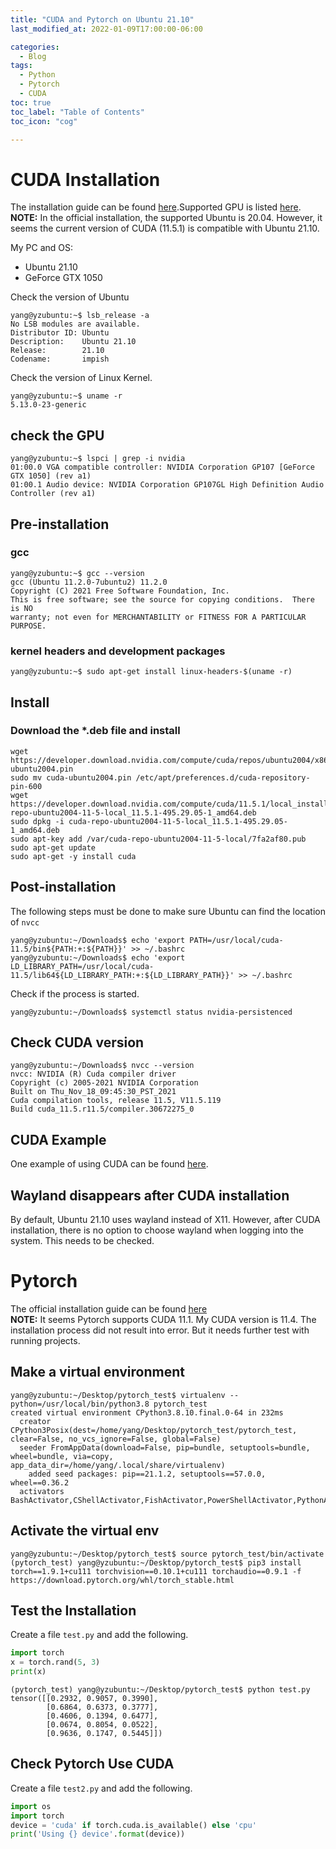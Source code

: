 ```yaml
---
title: "CUDA and Pytorch on Ubuntu 21.10"
last_modified_at: 2022-01-09T17:00:00-06:00

categories:
  - Blog
tags:
  - Python
  - Pytorch
  - CUDA
toc: true
toc_label: "Table of Contents"
toc_icon: "cog"

---
```


# CUDA Installation
The installation guide can be found [here](https://docs.nvidia.com/cuda/cuda-installation-guide-linux/).Supported GPU is listed [here](https://developer.nvidia.com/cuda-gpus#compute).<br>
**NOTE:** In the official installation, the supported Ubuntu is 20.04. However, it seems the current version of CUDA (11.5.1) is compatible with Ubuntu 21.10. 

My PC and OS:
* Ubuntu 21.10
* GeForce GTX 1050

Check the version of Ubuntu
```console
yang@yzubuntu:~$ lsb_release -a
No LSB modules are available.
Distributor ID: Ubuntu
Description:    Ubuntu 21.10
Release:        21.10
Codename:       impish
```

Check the version of Linux Kernel.
```
yang@yzubuntu:~$ uname -r
5.13.0-23-generic
```

## check the GPU

```console
yang@yzubuntu:~$ lspci | grep -i nvidia
01:00.0 VGA compatible controller: NVIDIA Corporation GP107 [GeForce GTX 1050] (rev a1)
01:00.1 Audio device: NVIDIA Corporation GP107GL High Definition Audio Controller (rev a1)
```

## Pre-installation 
### gcc
```console
yang@yzubuntu:~$ gcc --version
gcc (Ubuntu 11.2.0-7ubuntu2) 11.2.0
Copyright (C) 2021 Free Software Foundation, Inc.
This is free software; see the source for copying conditions.  There is NO
warranty; not even for MERCHANTABILITY or FITNESS FOR A PARTICULAR PURPOSE.
```
### kernel headers and development packages
```console
yang@yzubuntu:~$ sudo apt-get install linux-headers-$(uname -r)
```

## Install
### Download the *.deb file and install
```
wget https://developer.download.nvidia.com/compute/cuda/repos/ubuntu2004/x86_64/cuda-ubuntu2004.pin
sudo mv cuda-ubuntu2004.pin /etc/apt/preferences.d/cuda-repository-pin-600
wget https://developer.download.nvidia.com/compute/cuda/11.5.1/local_installers/cuda-repo-ubuntu2004-11-5-local_11.5.1-495.29.05-1_amd64.deb
sudo dpkg -i cuda-repo-ubuntu2004-11-5-local_11.5.1-495.29.05-1_amd64.deb
sudo apt-key add /var/cuda-repo-ubuntu2004-11-5-local/7fa2af80.pub
sudo apt-get update
sudo apt-get -y install cuda
```
## Post-installation
The following steps must be done to make sure Ubuntu can find the location of `nvcc`
```console
yang@yzubuntu:~/Downloads$ echo 'export PATH=/usr/local/cuda-11.5/bin${PATH:+:${PATH}}' >> ~/.bashrc
yang@yzubuntu:~/Downloads$ echo 'export LD_LIBRARY_PATH=/usr/local/cuda-11.5/lib64${LD_LIBRARY_PATH:+:${LD_LIBRARY_PATH}}' >> ~/.bashrc
```
Check if the process is started. 
```console
yang@yzubuntu:~/Downloads$ systemctl status nvidia-persistenced
```

## Check CUDA version
```console
yang@yzubuntu:~/Downloads$ nvcc --version
nvcc: NVIDIA (R) Cuda compiler driver
Copyright (c) 2005-2021 NVIDIA Corporation
Built on Thu_Nov_18_09:45:30_PST_2021
Cuda compilation tools, release 11.5, V11.5.119
Build cuda_11.5.r11.5/compiler.30672275_0
```

## CUDA Example
One example of using CUDA can be found [here](https://linuxconfig.org/how-to-install-cuda-on-ubuntu-20-04-focal-fossa-linux).

## Wayland disappears after CUDA installation
By default, Ubuntu 21.10 uses wayland instead of X11. However, after CUDA installation, there is no option to choose wayland when logging into the system. This needs to be checked. 

# Pytorch
The official installation guide can be found [here](https://pytorch.org/get-started/locally/)<br>
**NOTE:** It seems Pytorch supports CUDA 11.1. My CUDA version is 11.4. The installation process did not result into error. But it needs further test with running projects. 
## Make a virtual environment
```console
yang@yzubuntu:~/Desktop/pytorch_test$ virtualenv --python=/usr/local/bin/python3.8 pytorch_test
created virtual environment CPython3.8.10.final.0-64 in 232ms
  creator CPython3Posix(dest=/home/yang/Desktop/pytorch_test/pytorch_test, clear=False, no_vcs_ignore=False, global=False)
  seeder FromAppData(download=False, pip=bundle, setuptools=bundle, wheel=bundle, via=copy, app_data_dir=/home/yang/.local/share/virtualenv)
    added seed packages: pip==21.1.2, setuptools==57.0.0, wheel==0.36.2
  activators BashActivator,CShellActivator,FishActivator,PowerShellActivator,PythonActivator,XonshActivator
```
## Activate the virtual env
```console
yang@yzubuntu:~/Desktop/pytorch_test$ source pytorch_test/bin/activate
(pytorch_test) yang@yzubuntu:~/Desktop/pytorch_test$ pip3 install torch==1.9.1+cu111 torchvision==0.10.1+cu111 torchaudio==0.9.1 -f https://download.pytorch.org/whl/torch_stable.html
```
## Test the Installation
Create a file `test.py` and add the following.
```python
import torch
x = torch.rand(5, 3)
print(x)
```

```console
(pytorch_test) yang@yzubuntu:~/Desktop/pytorch_test$ python test.py 
tensor([[0.2932, 0.9057, 0.3990],
        [0.6864, 0.6373, 0.3777],
        [0.4606, 0.1394, 0.6477],
        [0.0674, 0.8054, 0.0522],
        [0.9636, 0.1747, 0.5445]])

```

## Check Pytorch Use CUDA 
Create a file `test2.py` and add the following.
```python
import os
import torch
device = 'cuda' if torch.cuda.is_available() else 'cpu'
print('Using {} device'.format(device))

```
